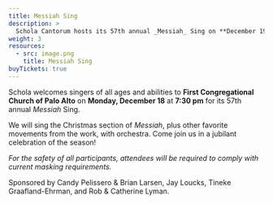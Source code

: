```yaml
---
title: Messiah Sing
description: >
  Schola Cantorum hosts its 57th annual _Messiah_ Sing on **December 19, 2022**.
weight: 3
resources:
  - src: image.png
    title: Messiah Sing
buyTickets: true
---
```


Schola welcomes singers of all ages and abilities to **First Congregational Church of Palo Alto**
on **Monday, December 18** at **7:30 pm** for its 57th annual _Messiah_ Sing.

We will sing the Christmas section of _Messiah_, plus other favorite movements from the work, with orchestra.
Come join us in a jubilant celebration of the season!

_For the safety of all participants, attendees will be required to comply with current masking requirements._

Sponsored by Candy Pelissero & Brian Larsen, Jay Loucks, Tineke Graafland-Ehrman, and Rob & Catherine Lyman.
